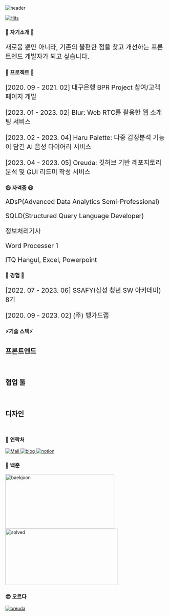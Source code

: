 ![header](https://capsule-render.vercel.app/api?type=waving&color=timeGradient&text=Welcome%20to%20Gyeom's%20GitHub%20👋&animation=twinkling&fontSize=35&fontAlignY=40&height=250)
<!--<div  style = "display: flex;  align-items: center; flex-direction: column;  justify-content: center;" align = "center";>-->
 <!-- ![header](https://capsule-render.vercel.app/api?type=Waving&color=auto&height=250&section=header&text=Chang%20Gyeom&fontSize=70) -->


[![Hits](https://hits.seeyoufarm.com/api/count/incr/badge.svg?url=https%3A%2F%2Fgithub.com%2Fkyum8562&count_bg=%2379C83D&title_bg=%23555555&icon=&icon_color=%23E7E7E7&title=hits&edge_flat=false)](https://hits.seeyoufarm.com) 

 ### 🌱 자기소개 🌱
 <p style ="font-size : 20px;">새로움 뿐만 아니라, 기존의 불편한 점을 찾고 개선하는 프론트엔드 개발자가 되고 싶습니다.</p>
 
 ### 🤔 프로젝트 🤔
 <p style ="font-size : 20px;">[2020. 09 - 2021. 02] 대구은행 BPR Project 참여/고객 페이지 개발</p>
 <p style ="font-size : 20px;">[2023. 01 - 2023. 02] Blur: Web RTC를 활용한 웹 소개팅 서비스</p>
 <p style ="font-size : 20px;">[2023. 02 - 2023. 04] Haru Palette: 다중 감정분석 기능이 담긴 AI 음성 다이어리 서비스</p>
 <p style ="font-size : 20px;">[2023. 04 - 2023. 05] Oreuda: 깃허브 기반 레포지토리 분석 및 GUI 리드미 작성 서비스</p>
 
 ### 😄 자격증 😄
 <p style ="font-size : 20px;">ADsP(Advanced Data Analytics Semi-Professional)</p>
 <p style ="font-size : 20px;">SQLD(Structured Query Language Developer)</p>
 <p style ="font-size : 20px;">정보처리기사</p>
 <p style ="font-size : 20px;">Word Processer 1</p>
 <p style ="font-size : 20px;">ITQ Hangul, Excel, Powerpoint</p>
 
 ### 🎈 경험 🎈
 <p style ="font-size : 20px;">[2022. 07 - 2023. 06] SSAFY(삼성 청년 SW 아카데미) 8기</p>
 <p style ="font-size : 20px;">[2020. 09 - 2023. 02] (주) 뱅가드랩</p>
 
 ### ⚡기술 스택⚡
 <div>
  <div >
   <h3 key=0 style ="font-size : 1.5em; font-weight:700;">프론트엔드</h3>
   <img 
       key=541003.2943148586
       style = "margin: 5px 5px;"
       src=https://img.shields.io/badge/javascript-f1e05a?style=flat&logo=javascript&logoColor=white
       alt=""/>
   <img
       key=351502.39424270054
       style = "margin: 5px 5px;"
       src=https://img.shields.io/badge/typescript-31859c?style=flat&logo=typescript&logoColor=white
       alt=""/> 
   <img
       key=119772.64841769704
       style = "margin: 5px 5px;"
       src=https://img.shields.io/badge/html5-e44b23?style=flat&logo=html5&logoColor=white
       alt=""/>
   <img
       key=207231.84445783144
       style = "margin: 5px 5px;"
       src=https://img.shields.io/badge/css-563d7c?style=flat&logo=css&logoColor=white
       alt=""/>
   <img
       key=571079.0079097323
       style = "margin: 5px 5px;"
       src=https://img.shields.io/badge/react-61DAFB?style=flat&logo=react&logoColor=white
       alt=""/>
   <img
       key=287908.01962192246
       style = "margin: 5px 5px;"
       src=https://img.shields.io/badge/next.js-000000?style=flat&logo=next.js&logoColor=white
       alt=""/>
  </div>
  
  <h3 key=1 style ="font-size : 1.5em; font-weight:700;">협업 툴</h3>
  <div>
   <img
       key=147279.1144238039
       style = "margin: 5px 5px;"
       src=https://img.shields.io/badge/git-F05032?style=flat&logo=git&logoColor=white
       alt=""/>
   <img
       key=729933.2280364978
       style = "margin: 5px 5px;"
       src=https://img.shields.io/badge/jirasoftware-0052CC?style=flat&logo=jirasoftware&logoColor=white
       alt=""/>
  </div>
  
  <h3 key=2 style ="font-size : 1.5em; font-weight:700;">디자인</h3>
  <div>
   <img
       key=642641.0488138583
       style = "margin: 5px 5px;"
       src=https://img.shields.io/badge/figma-F24E1E?style=flat&logo=figma&logoColor=white
       alt=""/>
  </div>
 </div>
 
 ### 💙 연락처
 <div className=Preview_contactBadgeDiv__3demU>
  <a href=mailto:kyum8562@naver.com target="_blank">
   <img
     src="https://img.shields.io/badge/Mail-6667AB?style=flat&logo=Gmail&logoColor=white"
     alt="Mail"
   />
  </a>
  <a href=https://girinkim.tistory.com/ target="_blank">
   <img src=https://img.shields.io/badge/TechBlog-7FD2F5?style=flat&logo=Hoppscotch&logoColor=white&link=https://girinkim.tistory.com// alt="blog" />
  </a>
  <a href=https://giraffekim.notion.site/169861ded4d14d26b93f59792c80a7a9?pvs=4 target="_blank">
   <img src=https://img.shields.io/badge/Notion-000000?style=flat&logo=Notion&logoColor=white&link=https://giraffekim.notion.site/169861ded4d14d26b93f59792c80a7a9?pvs=4/ alt="notion" />
  </a>
 </div>

 ### 🚩 백준
  <div key="1">
    <a href="http://solved.ac/kyum8562"><img src=http://mazassumnida.wtf/api/v2/generate_badge?boj=kyum8562 width="340" height="170" alt="baekjoon" /></a>
    <a href="http://solved.ac/kyum8562"><img src=http://mazandi.herokuapp.com/api?handle=kyum8562&theme=warm width="350" height="175" alt="solved" /></a>
  </div>

 ### 😎 오르다
 <div>
  <a href = "https://oreuda.kr/">
    <img src=https://oreuda.kr/api/v1/plant/card?nickname=kyum8562 alt="oreuda" />
  </a>
 </div>
<!-- </div>-->

